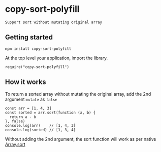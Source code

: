 # copy-sort-polyfill
```
Support sort without mutating original array
```

## Getting started
```
npm install copy-sort-polyfill
```

At the top level your application, import the library.
```
require("copy-sort-polyfill")
```

## How it works
To return a sorted array without mutating the original array, add the 2nd argument `mutate` as `false`
```
const arr = [1, 4, 3]
const sorted = arr.sort(function (a, b) {
  return a - b
}, false)
console.log(arr)    // [1, 4, 3]
console.log(sorted) // [1, 3, 4]
```

Without adding the 2nd argument, the sort function will work as per native [Array.sort](https://developer.mozilla.org/en-US/docs/Web/JavaScript/Reference/Global_Objects/Array/sort)
